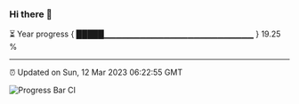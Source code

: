 ### Hi there 👋

⏳ Year progress { █████▁▁▁▁▁▁▁▁▁▁▁▁▁▁▁▁▁▁▁▁▁▁▁▁▁ } 19.25 %

---

⏰ Updated on Sun, 12 Mar 2023 06:22:55 GMT

![Progress Bar CI](https://github.com/ZhaoGui/ZhaoGui/workflows/Progress%20Bar%20CI/badge.svg)
